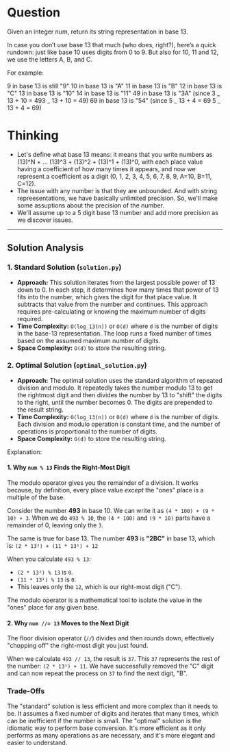 # Question

Given an integer num, return its string representation in base 13.

In case you don’t use base 13 that much (who does, right?), here’s a quick
rundown: just like base 10 uses digits from 0 to 9. But also for 10, 11 and 12,
we use the letters A, B, and C.

For example:

9 in base 13 is still "9"
10 in base 13 is "A"
11 in base 13 is "B"
12 in base 13 is "C"
13 in base 13 is "10"
14 in base 13 is "11"
49 in base 13 is "3A" (since 3 _ 13 + 10 = 493 _ 13 + 10 = 49)
69 in base 13 is "54" (since 5 _ 13 + 4 = 69 5 _ 13 + 4 = 69)

# Thinking

- Let's define what base 13 means: it means that you write numbers as (13)^N +
  ... (13)^3 + (13)^2 + (13)^1 + (13)^0, with each place value having a
  coefficient of how many times it appears, and now we represent a coefficient as
  a digit (0, 1, 2, 3, 4, 5, 6, 7, 8, 9, A=10, B=11, C=12).
- The issue with any number is that they are unbounded. And with string
  repreesentations, we have basically unlimited precision. So, we'll make some
  assuptions about the precision of the number.
- We'll assume up to a 5 digit base 13 number and add more precision as we
  discover issues.

---

## Solution Analysis

### 1. Standard Solution (`solution.py`)
-   **Approach:** This solution iterates from the largest possible power of 13 down to 0. In each step, it determines how many times that power of 13 fits into the number, which gives the digit for that place value. It subtracts that value from the number and continues. This approach requires pre-calculating or knowing the maximum number of digits required.
-   **Time Complexity:** `O(log_13(n))` or `O(d)` where `d` is the number of digits in the base-13 representation. The loop runs a fixed number of times based on the assumed maximum number of digits.
-   **Space Complexity:** `O(d)` to store the resulting string.

### 2. Optimal Solution (`optimal_solution.py`)
-   **Approach:** The optimal solution uses the standard algorithm of repeated division and modulo. It repeatedly takes the number modulo 13 to get the rightmost digit and then divides the number by 13 to "shift" the digits to the right, until the number becomes 0. The digits are prepended to the result string.
-   **Time Complexity:** `O(log_13(n))` or `O(d)` where `d` is the number of digits. Each division and modulo operation is constant time, and the number of operations is proportional to the number of digits.
-   **Space Complexity:** `O(d)` to store the resulting string.

Explanation:

#### 1. Why `num % 13` Finds the Right-Most Digit

The modulo operator gives you the remainder of a division. It works because, by definition, every place value *except* the "ones" place is a multiple of the base.

Consider the number **493** in base 10. We can write it as `(4 * 100) + (9 * 10) + 3`. When we do `493 % 10`, the `(4 * 100)` and `(9 * 10)` parts have a remainder of 0, leaving only the `3`.

The same is true for base 13. The number **493** is **"2BC"** in base 13, which is:
`(2 * 13²) + (11 * 13¹) + 12`

When you calculate `493 % 13`:
* `(2 * 13²) % 13` is `0`.
* `(11 * 13¹) % 13` is `0`.
* This leaves only the `12`, which is our right-most digit ("C").

The modulo operator is a mathematical tool to isolate the value in the "ones" place for any given base.

#### 2. Why `num //= 13` Moves to the Next Digit

The floor division operator (`//`) divides and then rounds down, effectively "chopping off" the right-most digit you just found.

When we calculate `493 // 13`, the result is `37`. This `37` represents the rest of the number: `(2 * 13¹) + 11`. We have successfully removed the "C" digit and can now repeat the process on `37` to find the next digit, "B".


### Trade-Offs
The "standard" solution is less efficient and more complex than it needs to be. It assumes a fixed number of digits and iterates that many times, which can be inefficient if the number is small. The "optimal" solution is the idiomatic way to perform base conversion. It's more efficient as it only performs as many operations as are necessary, and it's more elegant and easier to understand.
